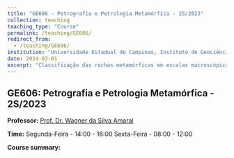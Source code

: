 ```yaml
---
title: "GE606 - Petrografia e Petrologia Metamórfica - 2S/2023"
collection: teaching
teaching_type: "Course"
permalink: /teaching/GE606/ 
redirect_from:
  - /teaching/GE606/ 
institution: "Universidade Estadual de Campinas, Instituto de Geociências"
date: 2024-03-01
excerpt: "Classificação das rochas metamórficas em escalas macroscópicas e microscópicas. Tipos de metamorfismo e seus ambientes tectônicos. Mineralogia e texturas típicas; relações texturais entre minerais; significado das texturas; reações metamórficas. Fatores condicionantes de metamorfismo e conceito de facies metamórfica. Análise de gráficos de composições químicas dos minerais e rochas e paragêneses metamórficas. Papel de rochas metamórficas na evolução crustal. Concepção e implementação de ações de extensão com base nos referenciais teóricos ou práticos da disciplina."
---
```


## GE606: Petrografia e Petrologia Metamórfica - 2S/2023

**Professor:** [Prof. Dr. Wagner da Silva Amaral](https://portal.ige.unicamp.br/index.php/docente/wagner-da-silva-amaral)

**Time:** Segunda-Feira - 14:00 - 16:00
Sexta-Feira - 08:00 - 12:00

**Course summary:**
